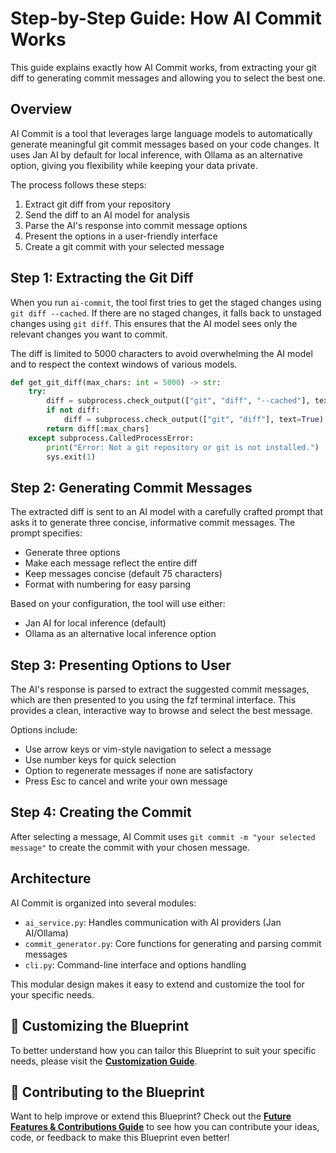 # **Step-by-Step Guide: How AI Commit Works**

This guide explains exactly how AI Commit works, from extracting your git diff to generating commit messages and allowing you to select the best one.

## **Overview**

AI Commit is a tool that leverages large language models to automatically generate meaningful git commit messages based on your code changes. It uses Jan AI by default for local inference, with Ollama as an alternative option, giving you flexibility while keeping your data private.

The process follows these steps:

1. Extract git diff from your repository
2. Send the diff to an AI model for analysis
3. Parse the AI's response into commit message options
4. Present the options in a user-friendly interface
5. Create a git commit with your selected message

## **Step 1: Extracting the Git Diff**

When you run `ai-commit`, the tool first tries to get the staged changes using `git diff --cached`. If there are no staged changes, it falls back to unstaged changes using `git diff`. This ensures that the AI model sees only the relevant changes you want to commit.

The diff is limited to 5000 characters to avoid overwhelming the AI model and to respect the context windows of various models.

```python
def get_git_diff(max_chars: int = 5000) -> str:
    try:
        diff = subprocess.check_output(["git", "diff", "--cached"], text=True)
        if not diff:
            diff = subprocess.check_output(["git", "diff"], text=True)
        return diff[:max_chars]
    except subprocess.CalledProcessError:
        print("Error: Not a git repository or git is not installed.")
        sys.exit(1)
```

## **Step 2: Generating Commit Messages**

The extracted diff is sent to an AI model with a carefully crafted prompt that asks it to generate three concise, informative commit messages. The prompt specifies:

- Generate three options
- Make each message reflect the entire diff
- Keep messages concise (default 75 characters)
- Format with numbering for easy parsing

Based on your configuration, the tool will use either:

- Jan AI for local inference (default)
- Ollama as an alternative local inference option

## **Step 3: Presenting Options to User**

The AI's response is parsed to extract the suggested commit messages, which are then presented to you using the fzf terminal interface. This provides a clean, interactive way to browse and select the best message.

Options include:

- Use arrow keys or vim-style navigation to select a message
- Use number keys for quick selection
- Option to regenerate messages if none are satisfactory
- Press Esc to cancel and write your own message

## **Step 4: Creating the Commit**

After selecting a message, AI Commit uses `git commit -m "your selected message"` to create the commit with your chosen message.

## **Architecture**

AI Commit is organized into several modules:

- `ai_service.py`: Handles communication with AI providers (Jan AI/Ollama)
- `commit_generator.py`: Core functions for generating and parsing commit messages
- `cli.py`: Command-line interface and options handling

This modular design makes it easy to extend and customize the tool for your specific needs.

## 🎨 **Customizing the Blueprint**

To better understand how you can tailor this Blueprint to suit your specific needs, please visit the **[Customization Guide](customization.md)**.

## 🤝 **Contributing to the Blueprint**

Want to help improve or extend this Blueprint? Check out the **[Future Features & Contributions Guide](future-features-contributions.md)** to see how you can contribute your ideas, code, or feedback to make this Blueprint even better!
